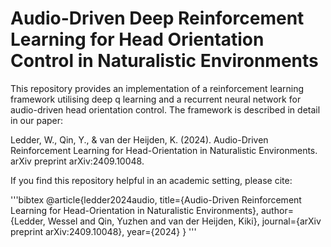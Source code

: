 # Audio-Driven Deep Reinforcement Learning for Head Orientation Control in Naturalistic Environments

This repository provides an implementation of a reinforcement learning framework utilising deep q learning and a recurrent neural network for audio-driven head orientation control. The framework is described in detail in our paper: 

Ledder, W., Qin, Y., & van der Heijden, K. (2024). Audio-Driven Reinforcement Learning for Head-Orientation in Naturalistic Environments. arXiv preprint arXiv:2409.10048.

If you find this repository helpful in an academic setting, please cite: 

'''bibtex
@article{ledder2024audio,
  title={Audio-Driven Reinforcement Learning for Head-Orientation in Naturalistic Environments},
  author={Ledder, Wessel and Qin, Yuzhen and van der Heijden, Kiki},
  journal={arXiv preprint arXiv:2409.10048},
  year={2024}
}
'''
